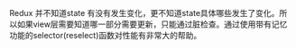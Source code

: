 Redux 并不知道state 有没有发生变化，更不知道state具体哪些发生了变化。所以如果view层需要知道哪一部分需要更新，只能通过脏检查。通过使用带有记忆功能的selector(reselect)函数对性能有非常大的帮助。
